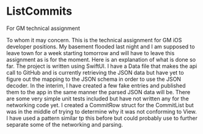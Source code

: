 # ListCommits
For GM technical assignment

To whom it may concern. This is the technical assignment for GM iOS developer positions.
My basement flooded last night and I am supposed to leave town for a week starting tomorrow and will
have to leave this assignment as is for the moment. Here is an explanation of what is done so far.
The project is written using SwiftUI.
I have a Data file that makes the api call to GitHub and is currently retrieving the JSON
data but have yet to figure out the mapping to the JSON schema in order to use the JSON
decoder. In the interim, I have created a few fake entries and published them to the app
in the same manner the parsed JSON data will be. There are some very simple unit tests
included but have not written any for the networking code yet. I created a CommitRow
struct for the CommitList but was in the middle of trying to determine why it was not
conforming to View. I have used a pattern similar tp this before but could probably use to
further separate some of the networking and parsing.
